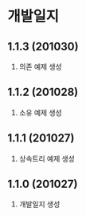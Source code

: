 # 개발일지

## 1.1.3 (201030)
1. 의존 예제 생성

## 1.1.2 (201028)
1. 소유 예제 생성

## 1.1.1 (201027)
1. 상속트리 예제 생성

## 1.1.0 (201027)
1. 개발일지 생성